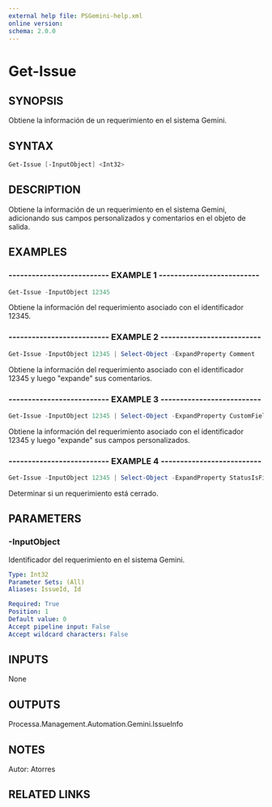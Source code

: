 ```yaml
---
external help file: PSGemini-help.xml
online version: 
schema: 2.0.0
---
```


# Get-Issue

## SYNOPSIS
Obtiene la información de un requerimiento en el sistema Gemini.

## SYNTAX

```powershell
Get-Issue [-InputObject] <Int32>
```

## DESCRIPTION
Obtiene la información de un requerimiento en el sistema Gemini, adicionando sus campos personalizados y comentarios en el objeto de salida.

## EXAMPLES

### -------------------------- EXAMPLE 1 --------------------------
```powershell
Get-Issue -InputObject 12345
```

Obtiene la información del requerimiento asociado con el identificador 12345.

### -------------------------- EXAMPLE 2 --------------------------
```powershell
Get-Issue -InputObject 12345 | Select-Object -ExpandProperty Comment
```

Obtiene la información del requerimiento asociado con el identificador 12345 y luego "expande" sus comentarios.

### -------------------------- EXAMPLE 3 --------------------------
```powershell
Get-Issue -InputObject 12345 | Select-Object -ExpandProperty CustomField
```

Obtiene la información del requerimiento asociado con el identificador 12345 y luego "expande" sus campos personalizados.

### -------------------------- EXAMPLE 4 --------------------------
```powershell
Get-Issue -InputObject 12345 | Select-Object -ExpandProperty StatusIsFinal
```

Determinar si un requerimiento está cerrado.


## PARAMETERS

### -InputObject
Identificador del requerimiento en el sistema Gemini.

```yaml
Type: Int32
Parameter Sets: (All)
Aliases: IssueId, Id

Required: True
Position: 1
Default value: 0
Accept pipeline input: False
Accept wildcard characters: False
```

## INPUTS

None

## OUTPUTS

Processa.Management.Automation.Gemini.IssueInfo

## NOTES
Autor: Atorres

## RELATED LINKS

